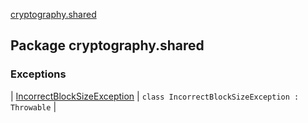 [cryptography.shared](.)

## Package cryptography.shared

### Exceptions

| [IncorrectBlockSizeException](-incorrect-block-size-exception/index.md) | `class IncorrectBlockSizeException : Throwable` |

